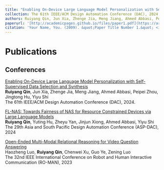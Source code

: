 ```yaml
---
title: "Enabling On-Device Large Language Model Personalization with Self-Supervised Data Selection and Synthesis"
collection: The 61th IEEE/ACM Design Automation Conference (DAC), 2024.
authors: Ruiyang Qin, Jun Xia, Zhenge Jia, Meng Jiang, Ahmed Abbasi, Peipei Zhou, Jingtong Hu, Yiyu Shi
paperurl: '[http://academicpages.github.io/files/paper1.pdf](https://arxiv.org/pdf/2311.12275.pdf)'
citation: 'Your Name, You. (2009). &quot;Paper Title Number 1.&quot; <i>Journal 1</i>. 1(1).'
---
```



Publications
=====

Conferences
-----
[Enabling On-Device Large Language Model Personalization with Self-Supervised Data Selection and Synthesis](https://arxiv.org/pdf/2311.12275.pdf) <br>
**Ruiyang Qin**, Jun Xia, Zhenge Jia, Meng Jiang, Ahmed Abbasi, Peipei Zhou, Jingtong Hu, Yiyu Shi <br>
The 61th IEEE/ACM Design Automation Conference (DAC), 2024. <br>

[FL-NAS: Towards Fairness of NAS for Resource Constrained Devices via Large Language Models](https://arxiv.org/pdf/2402.06696.pdf) <br>
**Ruiyang Qin**, Yuting Hu, Zheyu Yan, Jinjun Xiong, Ahmed Abbasi, Yiyu Shi <br>
The 29th Asia and South Pacific Design Automation Conference (ASP-DAC), 2024

[Open-Ended Multi-Modal Relational Reasoning for Video Question Answering](https://ieeexplore.ieee.org/stamp/stamp.jsp?arnumber=10309342) <br>
Haozheng Luo, **Ruiyang Qin**, Chenwei Xu, Guo Ye, Zening Luo <br>
The 32nd IEEE International Conference on Robot and Human Interactive Communication (RO-MAN), 2023
